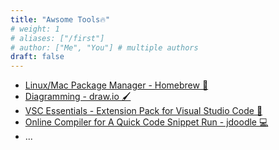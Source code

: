 ```yaml
---
title: "Awsome Tools🔥"
# weight: 1
# aliases: ["/first"]
# author: ["Me", "You"] # multiple authors
draft: false
---
```


- [Linux/Mac Package Manager - Homebrew 🍺](https://brew.sh/)
- [Diagramming - draw.io 🖌️](https://www.drawio.com/)
- [VSC Essentials - Extension Pack for Visual Studio Code 🧰](https://marketplace.visualstudio.com/items?itemName=Gydunhn.vsc-essentials)
- [Online Compiler for A Quick Code Snippet Run - jdoodle 💻](https://www.jdoodle.com/)
- ...
